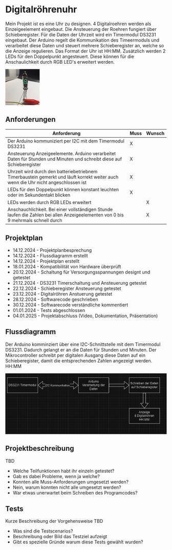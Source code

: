 # Digitalröhrenuhr
Mein Projekt ist es eine Uhr zu designen. 4 Digitalroehren werden als Einzeigeelement eingebaut.
Die Ansteuerung der Roehren fungiert über Schieberegister.
Für die Daten der Uhrzeit wird ein Timermodul DS3231 eingebaut.
Der Arduino regelt die Kommunikation des Timeermoduls und verarbeitet diese Daten und steuert mehrere Schieberegister an, welche so die Anzeige regulieren.
Das Format der Uhr ist HH:MM. Zusätzlich werden 2 LEDs für den Doppelpunkt angesteuert. Diese können für die Anschaulichkeit durch RGB LED's erweitert werden.

![Anzeigeelement](./Anzeigeelement.png)

## Anforderungen
| Anforderung                                                                                                                         | Muss | Wunsch |
| -------------------------------------------------------------------------------------------------------------------                 | ---- | ------ |
| Der Arduino kommuniziert per I2C mit dem Timermodul DS3231                                                                          | X    |        |
| Ansteuerung Anzeigeelemente. Arduino verarbeitet Daten für Stunden und Minuten und schreibt diese auf Schieberegister               | X    |        |
| Uhrzeit wird durch den batteriebetriebnem Timerbaustein gemerkt und läuft korrekt weiter auch wenn die Uhr nicht angeschlossen ist  | X    |        |
| LEDs für den Doppelpunkt können konstant leuchten oder im Sekundentakt blicken                                                      | X    |        |
| LEDs werden durch RGB LEDs erweitert                                                                                                |      | X      |
| Anschauchlichkeit. Bei einer vollständigen Stunde laufen die Zahlen bei allen Anzeigeelementen von 0 bis 9 mehrmals schnell durch   |      | X      |                                                       


## Projektplan
- 14.12.2024 - Projektplanbesprechung
- 14.12.2024 - Flussdiagramm erstellt
- 14.12.2024 - Projektplan erstellt
- 18.01.2024 - Kompatibilität von Hardware überprüft
- 20.12.2024 - Schaltung für Versorgungsspannungen designt und getestet
- 21.12.2024 - DS3231 Timerschaltung und Ansteuerung getestet
- 22.12.2024 - Schieberegister Ansteuerung getestet
- 23.12.2024 - Digitalröhren Anstuerung getestet
- 28.12.2024 - Softwarecode geschrieben
- 30.12.2024 - Softwarecode verständliche kommentiert
- 01.01.2024 - Tests abgeschlossen
- 04.01.2025 - Projektabschluss (Video, Dokumentation, Präsentation)

## Flussdiagramm

Der Arduino komminziert über eine I2C-Schnittstelle mit dem Timermodul DS3231. Dadurch gelangt er an die Daten für Stunden und Minuten. Der Mikrocontroller schreibt per digitalen Ausgang
diese Daten auf ein Schieberegister, damit die entsprechenden Zahlen angezeigt werden. HH:MM


![Flussdiagramm](./Flussdiagramm.png)

## Projektbeschreibung
TBD
- Welche Teilfunktionen habt ihr einzeln getestet?
- Gab es dabei Probleme, wenn ja welche?
- Konnten alle Muss-Anforderungen umgesetzt werden?
- Nein, warum konnten nicht alle umgesetzt werden?
- War etwas unerwartet beim Schreiben des Programcodes?
  
## Tests
Kurze Beschreibung der Vorgehensweise
TBD
- Was sind die Testscenarios?
- Beschreibung oder Bild das Testziel aufzeigt
- Gibt es spezielle Gründe warum diese Tests gewählt wurden?
